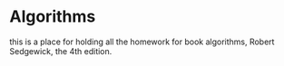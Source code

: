# Algorithms

this is a place for holding all the homework for book algorithms, Robert Sedgewick, the 4th edition.